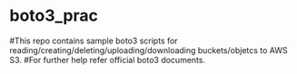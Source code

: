 # boto3_prac

#This repo contains sample boto3 scripts for reading/creating/deleting/uploading/downloading buckets/objetcs to AWS S3. 
#For further help refer official boto3 documents.
